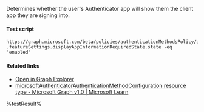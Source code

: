 Determines whether the user's Authenticator app will show them the client app they are signing into.



#### Test script
```
https://graph.microsoft.com/beta/policies/authenticationMethodsPolicy/authenticationMethodConfigurations('MicrosoftAuthenticator')
.featureSettings.displayAppInformationRequiredState.state -eq 'enabled'
```

#### Related links

- [Open in Graph Explorer](https://developer.microsoft.com/en-us/graph/graph-explorer?request=policies/authenticationMethodsPolicy/authenticationMethodConfigurations('MicrosoftAuthenticator')&method=GET&version=beta&GraphUrl=https://graph.microsoft.com)
- [microsoftAuthenticatorAuthenticationMethodConfiguration resource type - Microsoft Graph v1.0 | Microsoft Learn](https://learn.microsoft.com/en-us/graph/api/resources/microsoftauthenticatorauthenticationmethodconfiguration)


<!--- Results --->
%testResult%
